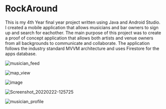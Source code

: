 # RockAround

This is my 4th Year final year project written using Java and Android Studio.
I created a mobile application that allows musicians and bar owners to sign up and search for eachother.
The main purpose of this project was to create a proof of concept application that allows both artists and venue owners from all backgrounds to communicate and collaborate.
The application follows the industry standard MVVM architecture and uses Firestore for the apps database.


![musician_feed](https://user-images.githubusercontent.com/25900697/200027875-cb45ca44-911d-4b83-937b-509b96e2e3d8.png)

![map_view](https://user-images.githubusercontent.com/25900697/200027907-628de6be-a30a-4faa-9b27-c8c2d4305f18.png)

![image](https://user-images.githubusercontent.com/25900697/200027920-c24c8f9c-47da-46b5-8824-023d18cf0651.png)

![Screenshot_20220222-125725](https://user-images.githubusercontent.com/25900697/200027946-89a40d61-5ac7-48f7-84e3-3ae5cf46af67.jpg)

![musician_profile](https://user-images.githubusercontent.com/25900697/200027986-9fed2cf8-0a0c-43af-83c0-a15a5f916d73.png)

